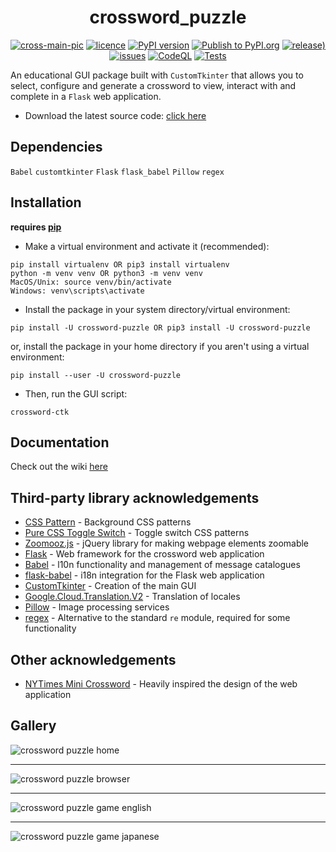 <div align="center">
  
  # crossword_puzzle

</div>

<div align="center">

  <a href="">![cross-main-pic](https://github.com/tomasvana10/crossword_puzzle/assets/124552709/370a11cb-540e-41c4-8917-5f5272da2ebd)</a>
  <a href="">![licence](https://img.shields.io/badge/licence-MIT-green?style=flat?logo=licence)</a>
  <a href="">[![PyPI version](https://img.shields.io/pypi/v/crossword_puzzle?style=flat-square)](https://pypi.org/project/crossword_puzzle/)</a>
  <a href="">[![Publish to PyPI.org](https://github.com/tomasvana10/crossword_puzzle/actions/workflows/publish.yml/badge.svg)](https://github.com/tomasvana10/crossword_puzzle/actions/workflows/publish.yml)</a>
  <a href="">[![release)](https://img.shields.io/github/v/release/tomasvana10/crossword_puzzle?logo=github)](https://github.com/tomasvana10/crossword_puzzle/releases/latest)</a>
  <a href="">[![issues](https://img.shields.io/github/issues-raw/tomasvana10/crossword_puzzle.svg?maxAge=25000)](https://github.com/tomasvana10/crossword_puzzle/issues)</a>
  <a href="">[![CodeQL](https://github.com/tomasvana10/crossword_puzzle/actions/workflows/github-code-scanning/codeql/badge.svg)](https://github.com/tomasvana10/crossword_puzzle/actions/workflows/github-code-scanning/codeql)</a>
  <a href="">[![Tests](https://github.com/tomasvana10/crossword_puzzle/actions/workflows/tox-tests.yml/badge.svg)](https://github.com/tomasvana10/crossword_puzzle/actions/workflows/tox-tests.yml)</a>
  
</div>

An educational GUI package built with `CustomTkinter` that allows you to select, configure and generate a crossword to view, interact with and complete in a `Flask` web application.
- Download the latest source code: [click here](https://github.com/tomasvana10/crossword_puzzle/releases/latest)

## Dependencies
`Babel`
`customtkinter`
`Flask`
`flask_babel`
`Pillow`
`regex`

## Installation
**requires [pip](https://pip.pypa.io/en/stable/installation/)**

- Make a virtual environment and activate it (recommended):
```
pip install virtualenv OR pip3 install virtualenv
python -m venv venv OR python3 -m venv venv
MacOS/Unix: source venv/bin/activate
Windows: venv\scripts\activate
```
- Install the package in your system directory/virtual environment:
```
pip install -U crossword-puzzle OR pip3 install -U crossword-puzzle
```
or, install the package in your home directory if you aren't using a virtual environment:
```
pip install --user -U crossword-puzzle
```
- Then, run the GUI script:
```
crossword-ctk
```

## Documentation
Check out the wiki [here](https://github.com/tomasvana10/crossword_puzzle/wiki)

## Third-party library acknowledgements
- [CSS Pattern](https://css-pattern.com) - Background CSS patterns
- [Pure CSS Toggle Switch](https://codepen.io/morgoe/pen/VvzWQg) - Toggle switch CSS patterns
- [Zoomooz.js](https://jaukia.github.io/zoomooz/) - jQuery library for making webpage elements zoomable
- [Flask](https://flask.palletsprojects.com/en/3.0.x/) - Web framework for the crossword web application
- [Babel](https://babel.pocoo.org/en/latest/) - l10n functionality and management of message catalogues
- [flask-babel](https://python-babel.github.io/flask-babel/) - i18n integration for the Flask web application
- [CustomTkinter](https://github.com/TomSchimansky/CustomTkinter) - Creation of the main GUI
- [Google.Cloud.Translation.V2](https://cloud.google.com/dotnet/docs/reference/Google.Cloud.Translation.V2/latest) - Translation of locales 
- [Pillow](https://pillow.readthedocs.io/en/stable/) - Image processing services
- [regex](https://github.com/mrabarnett/mrab-regex) - Alternative to the standard `re` module, required for some functionality

## Other acknowledgements
- [NYTimes Mini Crossword](https://www.nytimes.com/crosswords/game/mini) - Heavily inspired the design of the web application

## Gallery
<img alt="crossword puzzle home" src="https://github.com/tomasvana10/crossword_puzzle/assets/124552709/b7472342-5cfe-418b-bdf1-cd7ab0389ace">
<hr>
<img alt="crossword puzzle browser" src="https://github.com/tomasvana10/crossword_puzzle/assets/124552709/b3be1965-3847-45c8-99fd-b2ad284b46d9">
<hr>
<img alt="crossword puzzle game english" src="https://github.com/tomasvana10/crossword_puzzle/assets/124552709/40c74282-8981-4b90-a29e-b4787d3ea134">
<hr>
<img alt="crossword puzzle game japanese" src="https://github.com/tomasvana10/crossword_puzzle/assets/124552709/e892e74d-fa45-4866-8483-27b950cf152c">
